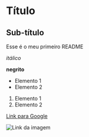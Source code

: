 # Título

## Sub-título

Esse é o meu primeiro README

*itálico*

**negrito**

- Elemento 1
- Elemento 2

1) Elemento 1
2) Elemento 2

[Link para Google](https://www.google.com)

![Link da imagem](https://onboardbase.com/blog/github/card.jpg)
